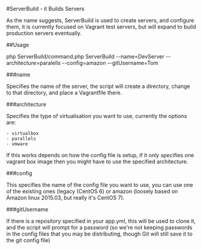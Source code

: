 #ServerBuild - it Builds Servers

As the name suggests, ServerBuild is used to create servers, and configure them, it is currently focused on Vagrant
test servers, but will expand to build production servers eventually.

##Usage

php ServerBuild/command.php ServerBuild --name=DevServer --architecture=paralells --config=amazon --gitUsername=Tom

###name

Specifies the name of the server, the script will create a directory,
change to that directory, and place a Vagrantfile there.

###architecture

Specifies the type of virtualisation you want to use, currently the options are:

    - virtualbox
    - parallels
    - vmware

If this works depends on how the config file is setup,
if it only specifies one vagrant box image then you might have to use the specified architecture.

###config

This specifies the name of the config file you want to use,
you can use one of the existing ones (legacy (CentOS 6) or amazon
(loosely based on Amazon linux 2015.03, but really it's CentOS 7).

###gitUsername

If there is a repository specified in your app.yml, this will be used to clone it,
and the script will prompt for a password (so we're not keeping passwords in the config files that you may be
distributing, though Git will still save it to the git config file)